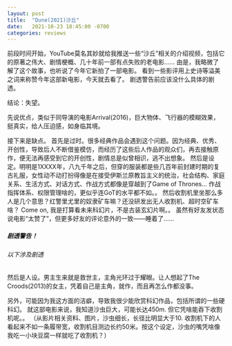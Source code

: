 ```yaml
---
layout: post
title:  "Dune(2021)沙丘"
date:   2021-10-23 18:45:00 -0700
categories: reviews
---
```


前段时间开始，YouTube莫名其妙就给我推送一些“沙丘”相关的介绍视频，包括它的原著之伟大、剧情梗概、几十年前一部有点失败的老电影……
由是，我略微了解了这个故事，也听说了今年它新拍了一部电影。
看到一些影评用上史诗等溢美之词来称赞今年这部新电影，今天就去看了。
剧透警告前应该没什么具体的剧透。

结论：失望。

先说优点，类似于同导演的电影Arrival(2016)，巨大物体、飞行器的模糊效果，挺真实，给人压迫感，如身临其境。

接下来是缺点。
首先是过时。很多经典作品会遇到这个问题。因为经典、优秀、开创性，导致后人不断借鉴模仿，而经历了这些后人作品的观众们，再去接触原作，便无法再感受到它的开创性，剧情总是似曾相识，逃不出想象。
然后是设定。明明是1XXXX年，八九千年之后，但穿的服装都是些几百年前封建时期的复古礼服，女性动不动打扮得像是在接受伊斯兰原教旨主义的统治，社会结构、家庭关系、生活方式、对话方式、作战方式都像是穿越到了Game of Thrones... 
作战指挥体系、权限管理啥的，更似乎连GoT的水平都不如。。
然后收割机里坐那么多人是几个意思？红警里尤里的奴隶矿车嘛？还没研发出无人收割机、超时空矿车啥？
Come on, 我是打算看未来科幻片，不是古装玄幻片啊。。
虽然有好友发状态说电影“太赞了”，但更多好友的评论意外的一致——睡着了……

##### 剧透警告！
###### 以下涉及剧透
然后是人设。男主生来就是救世主，主角光环过于耀眼。让人想起了The Croods(2013)的女主，凭着自己是主角，就作，而且再怎么作都没事。

另外，可能因为我这方面的洁癖，导致我很少能欣赏科幻作品，包括所谓的一些硬科幻。
就这部电影来说，我知道沙虫巨大，可能长达450m. 但它凭啥能吞下收割机呢。。
（从影片相关资料、图片，沙虫细长，长径比明显大于10. 收割机下的人看起来不如一条履带宽，收割机目测边长约50米。按这个设定，沙虫的嘴凭啥像我吃一小块豆腐一样就吃了收割机？）

